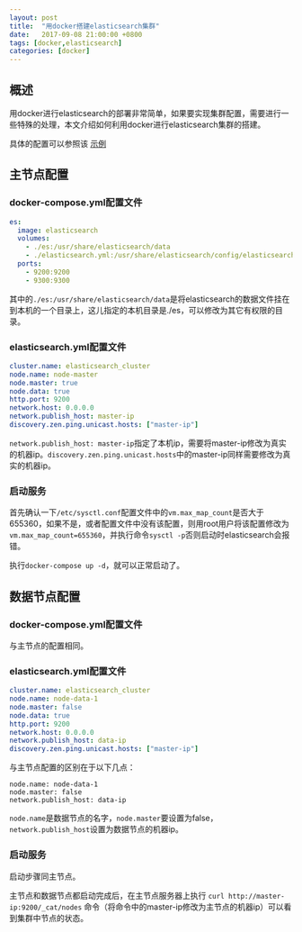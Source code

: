```yaml
---
layout: post
title:  "用docker搭建elasticsearch集群"
date:   2017-09-08 21:00:00 +0800
tags: [docker,elasticsearch]
categories: [docker]
---
```

## 概述

用docker进行elasticsearch的部署非常简单，如果要实现集群配置，需要进行一些特殊的处理，本文介绍如何利用docker进行elasticsearch集群的搭建。

具体的配置可以参照该 [示例](https://github.com/qihaiyan/fluentd-boot)

## 主节点配置

### docker-compose.yml配置文件

```yml
es:
  image: elasticsearch
  volumes:
    - ./es:/usr/share/elasticsearch/data
    - ./elasticsearch.yml:/usr/share/elasticsearch/config/elasticsearch.yml
  ports:
    - 9200:9200
    - 9300:9300
```
<!-- more -->

其中的```./es:/usr/share/elasticsearch/data```是将elasticsearch的数据文件挂在到本机的一个目录上，这儿指定的本机目录是./es，可以修改为其它有权限的目录。

### elasticsearch.yml配置文件

``` yml
cluster.name: elasticsearch_cluster
node.name: node-master
node.master: true
node.data: true
http.port: 9200
network.host: 0.0.0.0
network.publish_host: master-ip
discovery.zen.ping.unicast.hosts: ["master-ip"]
```

```network.publish_host: master-ip```指定了本机ip，需要将master-ip修改为真实的机器ip。```discovery.zen.ping.unicast.hosts```中的master-ip同样需要修改为真实的机器ip。

### 启动服务

首先确认一下```/etc/sysctl.conf```配置文件中的```vm.max_map_count```是否大于655360，如果不是，或者配置文件中没有该配置，则用root用户将该配置修改为```vm.max_map_count=655360```，并执行命令```sysctl -p```否则启动时elasticsearch会报错。

执行```docker-compose up -d```，就可以正常启动了。

## 数据节点配置

### docker-compose.yml配置文件

与主节点的配置相同。

### elasticsearch.yml配置文件

``` yml
cluster.name: elasticsearch_cluster
node.name: node-data-1
node.master: false
node.data: true
http.port: 9200
network.host: 0.0.0.0
network.publish_host: data-ip
discovery.zen.ping.unicast.hosts: ["master-ip"]
```

与主节点配置的区别在于以下几点：
```
node.name: node-data-1
node.master: false
network.publish_host: data-ip
```

```node.name```是数据节点的名字，```node.master```要设置为false，```network.publish_host```设置为数据节点的机器ip。

### 启动服务

启动步骤同主节点。

主节点和数据节点都启动完成后，在主节点服务器上执行 `curl http://master-ip:9200/_cat/nodes` 命令（将命令中的master-ip修改为主节点的机器ip）可以看到集群中节点的状态。
